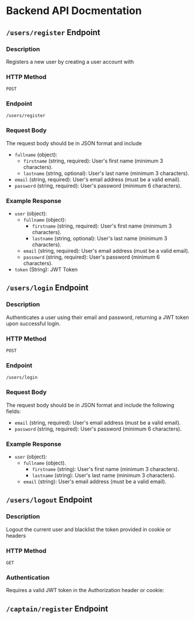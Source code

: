 # Backend API Docmentation

## `/users/register` Endpoint

### Description 

Registers a new user by creating a user account with

### HTTP Method

`POST`

### Endpoint

`/users/register`

### Request Body

The request body should be in JSON format and include

- `fullname` (object):
    - `firstname` (string, required): User's first name (minimum 3 characters).
    - `lastname` (string, optional): User's last name (minimum 3 characters).
-  `email` (string, required): User's email address (must be a valid email).
- `password` (string, required): User's password (minimum 6 characters).

### Example Response 
- `user` (object):
   - `fullname` (object):
      - `firstname` (string, required): User's first name (minimum 3 characters).
      - `lastname` (string, optional): User's last name (minimum 3 characters).
   - `email` (string, required): User's email address (must be a valid email).
   - `passowrd` (string, required): User's password (minimum 6 characters).
- `token` (String): JWT Token

## `/users/login` Endpoint

### Description

Authenticates a user using their email and password, returning a JWT token upon successful login.

### HTTP Method

`POST`

### Endpoint

`/users/login`

### Request Body

The request body should be in JSON format and include the following fields:

-  `email` (string, required): User's email address (must be a valid email).
- `password` (string, required): User's password (minimum 6 characters).

### Example Response

- `user` (object): 
    - `fullname` (object).
        - `firstname` (string): User's first name (minimum 3 characters).
        - `lastname` (string): User's last name (minimum 3 characters).
    - `email` (string): User's email address (must be a valid email).

## `/users/logout` Endpoint

### Description 

Logout the current user and blacklist the token provided in cookie or headers

### HTTP Method

`GET`

### Authentication

Requires a valid JWT token in the Authorization header or cookie:

## `/captain/register` Endpoint